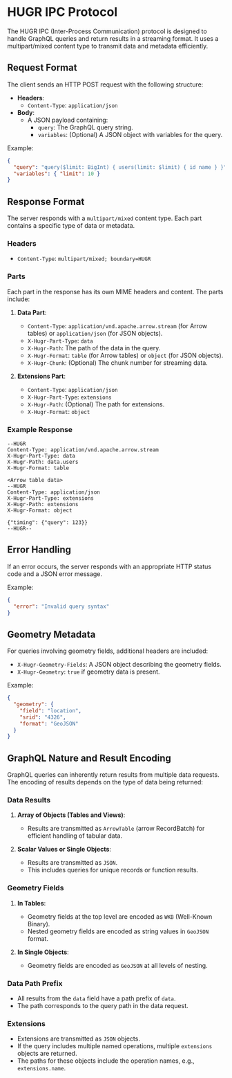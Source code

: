# HUGR IPC Protocol

The HUGR IPC (Inter-Process Communication) protocol is designed to handle GraphQL queries and return results in a streaming format. It uses a multipart/mixed content type to transmit data and metadata efficiently.

## Request Format

The client sends an HTTP POST request with the following structure:

- **Headers**:
  - `Content-Type`: `application/json`
- **Body**:
  - A JSON payload containing:
    - `query`: The GraphQL query string.
    - `variables`: (Optional) A JSON object with variables for the query.

Example:

```json
{
  "query": "query($limit: BigInt) { users(limit: $limit) { id name } }",
  "variables": { "limit": 10 }
}
```

## Response Format

The server responds with a `multipart/mixed` content type. Each part contains a specific type of data or metadata.

### Headers

- `Content-Type`: `multipart/mixed; boundary=HUGR`

### Parts

Each part in the response has its own MIME headers and content. The parts include:

1. **Data Part**:
   - `Content-Type`: `application/vnd.apache.arrow.stream` (for Arrow tables) or `application/json` (for JSON objects).
   - `X-Hugr-Part-Type`: `data`
   - `X-Hugr-Path`: The path of the data in the query.
   - `X-Hugr-Format`: `table` (for Arrow tables) or `object` (for JSON objects).
   - `X-Hugr-Chunk`: (Optional) The chunk number for streaming data.

2. **Extensions Part**:
   - `Content-Type`: `application/json`
   - `X-Hugr-Part-Type`: `extensions`
   - `X-Hugr-Path`: (Optional) The path for extensions.
   - `X-Hugr-Format`: `object`

### Example Response

```text
--HUGR
Content-Type: application/vnd.apache.arrow.stream
X-Hugr-Part-Type: data
X-Hugr-Path: data.users
X-Hugr-Format: table

<Arrow table data>
--HUGR
Content-Type: application/json
X-Hugr-Part-Type: extensions
X-Hugr-Path: extensions
X-Hugr-Format: object

{"timing": {"query": 123}}
--HUGR--
```

## Error Handling

If an error occurs, the server responds with an appropriate HTTP status code and a JSON error message.

Example:

```json
{
  "error": "Invalid query syntax"
}
```

## Geometry Metadata

For queries involving geometry fields, additional headers are included:

- `X-Hugr-Geometry-Fields`: A JSON object describing the geometry fields.
- `X-Hugr-Geometry`: `true` if geometry data is present.

Example:

```json
{
  "geometry": {
    "field": "location",
    "srid": "4326",
    "format": "GeoJSON"
  }
}
```

## GraphQL Nature and Result Encoding

GraphQL queries can inherently return results from multiple data requests. The encoding of results depends on the type of data being returned:

### Data Results

1. **Array of Objects (Tables and Views)**:
   - Results are transmitted as `ArrowTable` (arrow RecordBatch) for efficient handling of tabular data.

2. **Scalar Values or Single Objects**:
   - Results are transmitted as `JSON`.
   - This includes queries for unique records or function results.

### Geometry Fields

1. **In Tables**:
   - Geometry fields at the top level are encoded as `WKB` (Well-Known Binary).
   - Nested geometry fields are encoded as string values in `GeoJSON` format.

2. **In Single Objects**:
   - Geometry fields are encoded as `GeoJSON` at all levels of nesting.

### Data Path Prefix

- All results from the `data` field have a path prefix of `data`.
- The path corresponds to the query path in the data request.

### Extensions

- Extensions are transmitted as `JSON` objects.
- If the query includes multiple named operations, multiple `extensions` objects are returned.
- The paths for these objects include the operation names, e.g., `extensions.name`.
